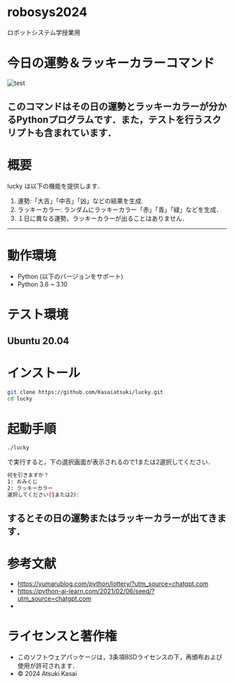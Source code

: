 # robosys2024
ロボットシステム学授業用
# 今日の運勢＆ラッキーカラーコマンド
![test](https://github.com/kasaiatsuki/robosys2024/actions/workflows/kadaitest.yml/badge.svg)

このコマンドはその日の運勢とラッキーカラーが分かるPythonプログラムです．また，テストを行うスクリプトも含まれています．
---
# 概要
lucky は以下の機能を提供します．
1. 運勢:「大吉」「中吉」「凶」などの結果を生成.
2. ラッキーカラー: ランダムにラッキーカラー「赤」「青」「緑」などを生成．
3. １日に異なる運勢，ラッキーカラーが出ることはありません．

---
# 動作環境
- Python (以下のバージョンをサポート)
- Python 3.6 ~ 3.10
# テスト環境
Ubuntu 20.04
 ---
 # インストール
```bash
git clone https://github.com/Kasaiatsuki/lucky.git
cd lucky
```
# 起動手順
```bash
./lucky
```
で実行すると，下の選択画面が表示されるので1または2選択してください．
```bash
何を引きますか？
1: おみくじ
2: ラッキーカラー
選択してください(1または2):
```
するとその日の運勢またはラッキーカラーが出てきます．
---
# 参考文献
- https://yumarublog.com/python/lottery/?utm_source=chatgpt.com
- https://python-ai-learn.com/2021/02/06/seed/?utm_source=chatgpt.com
- 
# ライセンスと著作権
- このソフトウェアパッケージは，3条項BSDライセンスの下，再頒布および使用が許可されます．
- © 2024 Atsuki Kasai

